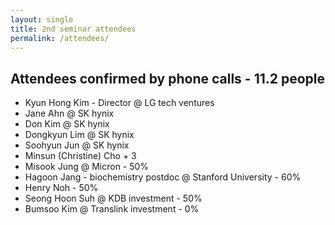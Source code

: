 ```yaml
---
layout: single
title: 2nd seminar attendees
permalink: /attendees/
---
```


<head>
	<link rel="stylesheet" href="/resource/styles.css">
</head>

<h2>
	Attendees confirmed by phone calls - 11.2 people
</h2>

<ul>
<li>
	Kyun Hong Kim - Director @ LG tech ventures
</li>
<li>
	Jane Ahn @ SK hynix
</li>
<li>
	Don Kim @ SK hynix
</li>
<li>
	Dongkyun Lim @ SK hynix
</li>
<li>
	Soohyun Jun @ SK hynix
</li>
<li>
	Minsun (Christine) Cho + 3
</li>
<li>
	Misook Jung @ Micron - 50%
</li>
<li>
	Hagoon Jang - biochemistry postdoc @ Stanford University - 60%
</li>
<li>
	Henry Noh - 50%
</li>
<li>
	Seong Hoon Suh @ KDB investment - 50%
</li>
<li>
	Bumsoo Kim @ Translink investment - 0%
</li>
</ul>
